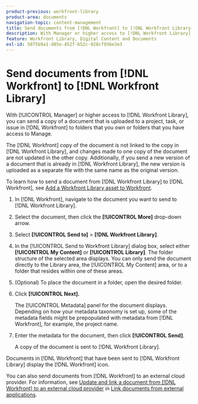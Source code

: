 ```yaml
---
product-previous: workfront-library
product-area: documents
navigation-topic: content-management
title: Send documents from [!DNL Workfront] to [!DNL Workfront Library]
description: With Manager or higher access to [!DNL Workfront Library], you can send a copy of a document that is uploaded to a project, task, or issue in [!DNL Workfront] to folders that you own or folders that you have access to Manage.
feature: Workfront Library, Digital Content and Documents
exl-id: 5075b9a1-d85e-452f-b52c-928cf936e3e3
---
```

# Send documents from [!DNL Workfront] to [!DNL Workfront Library]

With [!UICONTROL Manager] or higher access to [!DNL Workfront Library], you can send a copy of a document that is uploaded to a project, task, or issue in [!DNL Workfront] to folders that you own or folders that you have access to Manage.

The [!DNL Workfront] copy of the document is not linked to the copy in [!DNL Workfront Library], and changes made to one copy of the document are not updated in the other copy. Additionally, if you send a new version of a document that is already in [!DNL Workfront Library], the new version is uploaded as a separate file with the same name as the original version.

To learn how to send a document from [!DNL Workfront Library] to [!DNL Workfront], see [Add a Workfront Library asset to Workfront](../../workfront-library/content-management/add-a-wf-library-asset.md).

1. In [!DNL Workfront], navigate to the document you want to send to [!DNL Workfront Library].
1. Select the document, then click the **[!UICONTROL More]** drop-down arrow.
1. Select **[!UICONTROL Send to]** > **[!DNL Workfront Library]**.
1. In the [!UICONTROL Send to Workfront Library] dialog box, select either **[!UICONTROL My Content]** or **[!UICONTROL Library]**. The folder structure of the selected area displays. You can only send the document directly to the Library area, the [!UICONTROL My Content] area, or to a folder that resides within one of these areas.
1. (Optional) To place the document in a folder, open the desired folder.
1. Click **[!UICONTROL Next].**

   The [!UICONTROL Metadata] panel for the document displays. Depending on how your metadata taxonomy is set up, some of the metadata fields might be prepopulated with metadata from [!DNL Workfront], for example, the project name.

1. Enter the metadata for the document, then click **[!UICONTROL Send]**.

   A copy of the document is sent to [!DNL Workfront Library].

Documents in [!DNL Workfront] that have been sent to [!DNL Workfront Library] display the [!DNL Workfront] icon.

You can also send documents from [!DNL Workfront] to an external cloud provider. For information, see [Update and link a document from [!DNL Workfront] to an external cloud provider](../../documents/adding-documents-to-workfront/link-documents-from-external-apps.md#sending-documents) in [Link documents from external applications](../../documents/adding-documents-to-workfront/link-documents-from-external-apps.md).

